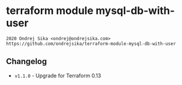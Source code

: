 # terraform module mysql-db-with-user

    2020 Ondrej Sika <ondrej@ondrejsika.com>
    https://github.com/ondrejsika/terraform-module-mysql-db-with-user

## Changelog

- `v1.1.0` - Upgrade for Terraform 0.13
